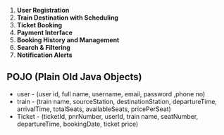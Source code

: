 
1. **User Registration**  
2. **Train Destination with Scheduling**  
3. **Ticket Booking**  
4. **Payment Interface**  
5. **Booking History and Management**  
6. **Search & Filtering**  
7. **Notification Alerts**  


## **POJO (Plain Old Java Objects)**

- user - (user id, full name, username, email, password ,phone no)
- train - (train name, sourceStation, destinationStation, departureTime, arrivalTime, totalSeats, availableSeats, pricePerSeat)
- Ticket - (ticketId, pnrNumber, userId, train name, seatNumber, departureTime, bookingDate, ticket price)
